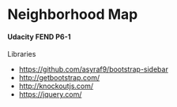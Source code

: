 # Neighborhood Map
#### Udacity FEND P6-1

Libraries
- https://github.com/asyraf9/bootstrap-sidebar
- http://getbootstrap.com/
- http://knockoutjs.com/
- https://jquery.com/
